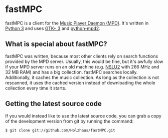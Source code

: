 fastMPC
=======

fastMPC is a client for the [Music Player Daemon (MPD)](http://mpd.wikia.com/wiki/Music_Player_Daemon_Wiki).
It's written in [Python 3](http://python.org/download/releases/3.0/) and uses [GTK+ 3](http://developer.gnome.org/gtk3/stable/gtk.html) and [python-mpd2](https://github.com/Mic92/python-mpd2).

What is special about fastMPC?
-----------------------------

fastMPC was written, because most other clients rely on search functions
provided by the MPD server. Usually, this would be fine, but it's awfully
slow if your MPD server runs on an old machine (e.g. [NSLU2](http://en.wikipedia.org/wiki/NSLU2)
with 266 MHz and 32 MB RAM) and has a big collection. fastMPC searches
locally. Additionally, it caches the music collection. As long as the
collection is not rescanned, it uses the cached version instead of 
downloading the whole collection every time it starts.

Getting the latest source code
------------------------------

If you would instead like to use the latest source code, you can grab a copy
of the development version from git by running the command:

    $ git clone git://github.com/Holzhaus/fastMPC.git
